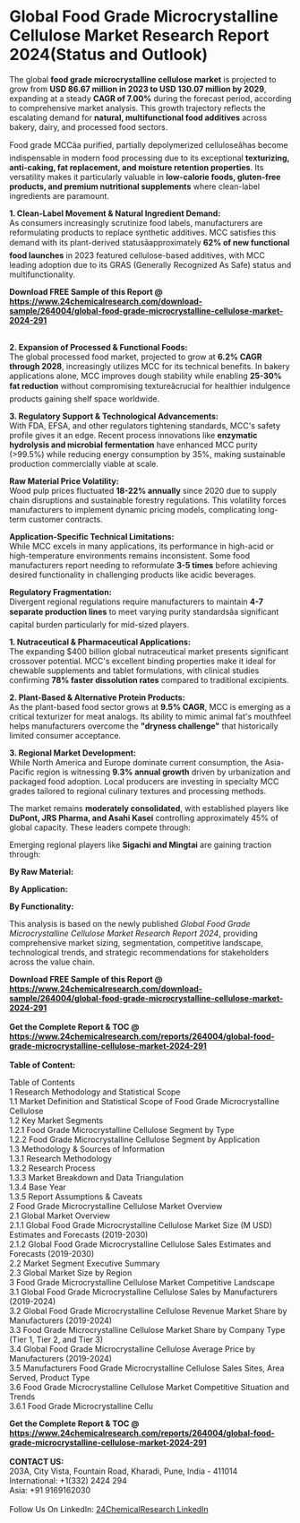<h1>Global Food Grade Microcrystalline Cellulose Market Research Report 2024(Status and Outlook)</h1><p>The global <strong>food grade microcrystalline cellulose market</strong> is projected to grow from <strong>USD 86.67 million in 2023 to USD 130.07 million by 2029</strong>, expanding at a steady <strong>CAGR of 7.00%</strong> during the forecast period, according to comprehensive market analysis. This growth trajectory reflects the escalating demand for <strong>natural, multifunctional food additives</strong> across bakery, dairy, and processed food sectors.</p><p>Food grade MCCâa purified, partially depolymerized celluloseâhas become indispensable in modern food processing due to its exceptional <strong>texturizing, anti-caking, fat replacement, and moisture retention properties</strong>. Its versatility makes it particularly valuable in <strong>low-calorie foods, gluten-free products, and premium nutritional supplements</strong> where clean-label ingredients are paramount.</p><p><strong>1. Clean-Label Movement &amp; Natural Ingredient Demand:</strong><br>
As consumers increasingly scrutinize food labels, manufacturers are reformulating products to replace synthetic additives. MCC satisfies this demand with its plant-derived statusâapproximately <strong>62% of new functional food launches</strong> in 2023 featured cellulose-based additives, with MCC leading adoption due to its GRAS (Generally Recognized As Safe) status and multifunctionality.</p><div><b>Download FREE Sample of this Report @ 
            <a href="https://www.24chemicalresearch.com/download-sample/264004/global-food-grade-microcrystalline-cellulose-market-2024-291">
            https://www.24chemicalresearch.com/download-sample/264004/global-food-grade-microcrystalline-cellulose-market-2024-291</a></b></div><br><p><strong>2. Expansion of Processed &amp; Functional Foods:</strong><br>
The global processed food market, projected to grow at <strong>6.2% CAGR through 2028</strong>, increasingly utilizes MCC for its technical benefits. In bakery applications alone, MCC improves dough stability while enabling <strong>25-30% fat reduction</strong> without compromising textureâcrucial for healthier indulgence products gaining shelf space worldwide.</p><p><strong>3. Regulatory Support &amp; Technological Advancements:</strong><br>
With FDA, EFSA, and other regulators tightening standards, MCC's safety profile gives it an edge. Recent process innovations like <strong>enzymatic hydrolysis and microbial fermentation</strong> have enhanced MCC purity (&gt;99.5%) while reducing energy consumption by 35%, making sustainable production commercially viable at scale.</p><p><strong>Raw Material Price Volatility:</strong><br>
Wood pulp prices fluctuated <strong>18-22% annually</strong> since 2020 due to supply chain disruptions and sustainable forestry regulations. This volatility forces manufacturers to implement dynamic pricing models, complicating long-term customer contracts.</p><p><strong>Application-Specific Technical Limitations:</strong><br>
While MCC excels in many applications, its performance in high-acid or high-temperature environments remains inconsistent. Some food manufacturers report needing to reformulate <strong>3-5 times</strong> before achieving desired functionality in challenging products like acidic beverages.</p><p><strong>Regulatory Fragmentation:</strong><br>
Divergent regional regulations require manufacturers to maintain <strong>4-7 separate production lines</strong> to meet varying purity standardsâa significant capital burden particularly for mid-sized players.</p><p><strong>1. Nutraceutical &amp; Pharmaceutical Applications:</strong><br>
The expanding $400 billion global nutraceutical market presents significant crossover potential. MCC's excellent binding properties make it ideal for chewable supplements and tablet formulations, with clinical studies confirming <strong>78% faster dissolution rates</strong> compared to traditional excipients.</p><p><strong>2. Plant-Based &amp; Alternative Protein Products:</strong><br>
As the plant-based food sector grows at <strong>9.5% CAGR</strong>, MCC is emerging as a critical texturizer for meat analogs. Its ability to mimic animal fat's mouthfeel helps manufacturers overcome the <strong>"dryness challenge"</strong> that historically limited consumer acceptance.</p><p><strong>3. Regional Market Development:</strong><br>
While North America and Europe dominate current consumption, the Asia-Pacific region is witnessing <strong>9.3% annual growth</strong> driven by urbanization and packaged food adoption. Local producers are investing in specialty MCC grades tailored to regional culinary textures and processing methods.</p><p>The market remains <strong>moderately consolidated</strong>, with established players like <strong>DuPont, JRS Pharma, and Asahi Kasei</strong> controlling approximately 45% of global capacity. These leaders compete through:</p><p>Emerging regional players like <strong>Sigachi and Mingtai</strong> are gaining traction through:</p><p><strong>By Raw Material:</strong></p><p><strong>By Application:</strong></p><p><strong>By Functionality:</strong></p><p>This analysis is based on the newly published <em>Global Food Grade Microcrystalline Cellulose Market Research Report 2024</em>, providing comprehensive market sizing, segmentation, competitive landscape, technological trends, and strategic recommendations for stakeholders across the value chain.</p><div><b>Download FREE Sample of this Report @ 
            <a href="https://www.24chemicalresearch.com/download-sample/264004/global-food-grade-microcrystalline-cellulose-market-2024-291">
            https://www.24chemicalresearch.com/download-sample/264004/global-food-grade-microcrystalline-cellulose-market-2024-291</a></b></div><br><div><b>Get the Complete Report & TOC @ 
            <a href="https://www.24chemicalresearch.com/reports/264004/global-food-grade-microcrystalline-cellulose-market-2024-291">
            https://www.24chemicalresearch.com/reports/264004/global-food-grade-microcrystalline-cellulose-market-2024-291</a></b></div><br>
            <b>Table of Content:</b><p>Table of Contents<br />
1 Research Methodology and Statistical Scope<br />
1.1 Market Definition and Statistical Scope of Food Grade Microcrystalline Cellulose<br />
1.2 Key Market Segments<br />
1.2.1 Food Grade Microcrystalline Cellulose Segment by Type<br />
1.2.2 Food Grade Microcrystalline Cellulose Segment by Application<br />
1.3 Methodology & Sources of Information<br />
1.3.1 Research Methodology<br />
1.3.2 Research Process<br />
1.3.3 Market Breakdown and Data Triangulation<br />
1.3.4 Base Year<br />
1.3.5 Report Assumptions & Caveats<br />
2 Food Grade Microcrystalline Cellulose Market Overview<br />
2.1 Global Market Overview<br />
2.1.1 Global Food Grade Microcrystalline Cellulose Market Size (M USD) Estimates and Forecasts (2019-2030)<br />
2.1.2 Global Food Grade Microcrystalline Cellulose Sales Estimates and Forecasts (2019-2030)<br />
2.2 Market Segment Executive Summary<br />
2.3 Global Market Size by Region<br />
3 Food Grade Microcrystalline Cellulose Market Competitive Landscape<br />
3.1 Global Food Grade Microcrystalline Cellulose Sales by Manufacturers (2019-2024)<br />
3.2 Global Food Grade Microcrystalline Cellulose Revenue Market Share by Manufacturers (2019-2024)<br />
3.3 Food Grade Microcrystalline Cellulose Market Share by Company Type (Tier 1, Tier 2, and Tier 3)<br />
3.4 Global Food Grade Microcrystalline Cellulose Average Price by Manufacturers (2019-2024)<br />
3.5 Manufacturers Food Grade Microcrystalline Cellulose Sales Sites, Area Served, Product Type<br />
3.6 Food Grade Microcrystalline Cellulose Market Competitive Situation and Trends<br />
3.6.1 Food Grade Microcrystalline Cellu</p><div><b>Get the Complete Report & TOC @ 
            <a href="https://www.24chemicalresearch.com/reports/264004/global-food-grade-microcrystalline-cellulose-market-2024-291">
            https://www.24chemicalresearch.com/reports/264004/global-food-grade-microcrystalline-cellulose-market-2024-291</a></b></div><br><b>CONTACT US:</b><br>
            203A, City Vista, Fountain Road, Kharadi, Pune, India - 411014<br>
            International: +1(332) 2424 294<br>
            Asia: +91 9169162030 <br><br>
            Follow Us On LinkedIn: <a href="https://www.linkedin.com/company/24chemicalresearch/">24ChemicalResearch LinkedIn</a>